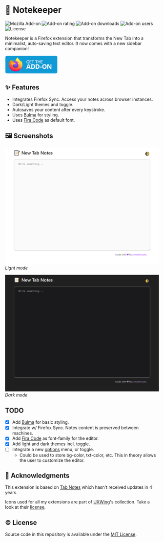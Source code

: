 # 📝 Notekeeper

![Mozilla Add-on](https://img.shields.io/amo/v/newtab-notes@semanticdata) ![Add-on rating](https://img.shields.io/amo/rating/newtab-notes@semanticdata) ![Add-on downloads](https://img.shields.io/amo/dw/newtab-notes@semanticdata) ![Add-on users](https://img.shields.io/amo/users/newtab-notes@semanticdata) ![License](https://img.shields.io/github/license/semanticdata/firefox-new-tab-notes)

Notekeeper is a Firefox extension that transforms the New Tab into a minimalist, auto-saving text editor. It now comes with a new sidebar companion!

[![Get the Addon](https://raw.githubusercontent.com/semanticdata/text-revealer-firefox-extension/master/firefox.png)](https://addons.mozilla.org/en-US/firefox/addon/new-tab-note/)

## ✨ Features

- Integrates Firefox Sync. Access your notes across browser instances.
- Dark/Light themes and toggle.
- Autosaves your content after every keystroke.
- Uses [Bulma](https://bulma.io/) for styling.
- Uses [Fira Code](https://github.com/tonsky/FiraCode) as default font.

## 🖼 Screenshots

![screenshot light theme](screenshot.png) _Light mode_

![screenshot dark theme](screenshot-dark.png) _Dark mode_

## TODO

- [x] Add [Bulma](https://bulma.io/) for basic styling.
- [x] Integrate w/ Firefox Sync. Notes content is preserved between machines.
- [x] Add [Fira Code](https://fonts.google.com/specimen/Fira+Code) as font-family for the editor.
- [x] Add light and dark themes incl. toggle.
- [ ] Integrate a new [options](https://github.com/semanticdata/firefox-chatgpt-in-sidebar/blob/main/options/options.js) menu, or toggle.
  - Could be used to store bg-color, txt-color, etc. This in theory allows the user to customize the editor.

## 💜 Acknowledgments

This extension is based on [Tab Notes](https://github.com/nsht/tab_notes) which hasn't received updates in 4 years.

Icons used for all my extensions are part of <a href="https://uxwing.com/">UXWing</a>'s collection. Take a look at their <a href="https://uxwing.com/license">license</a>.

## © License

Source code in this repository is available under the [MIT License](LICENSE).
